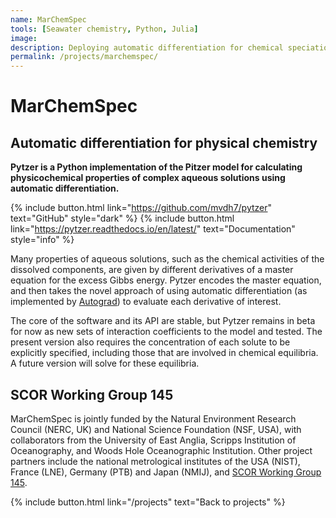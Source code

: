 ```yaml
---
name: MarChemSpec
tools: [Seawater chemistry, Python, Julia]
image:
description: Deploying automatic differentiation for chemical speciation modelling of seawater, and understanding the underlying uncertainties.
permalink: /projects/marchemspec/
---
```


# **MarChemSpec**

## Automatic differentiation for physical chemistry

**Pytzer is a Python implementation of the Pitzer model for calculating physicochemical properties of complex aqueous solutions using automatic differentiation.**

{% include button.html link="https://github.com/mvdh7/pytzer" text="GitHub" style="dark" %}
{% include button.html link="https://pytzer.readthedocs.io/en/latest/" text="Documentation" style="info" %}
<!--{% include button.html link="https://raw.githubusercontent.com/mvdh7/mvdh7.github.io/master/citations/Humphreys2015Calkulate.bib" text="Citation" style="light" %}-->

Many properties of aqueous solutions, such as the chemical activities of the dissolved components, are given by different derivatives of a master equation for the excess Gibbs energy. Pytzer encodes the master equation, and then takes the novel approach of using automatic differentiation (as implemented by [Autograd](https://github.com/HIPS/autograd)) to evaluate each derivative of interest.

The core of the software and its API are stable, but Pytzer remains in beta for now as new sets of interaction coefficients to the model and tested. The present version also requires the concentration of each solute to be explicitly specified, including those that are involved in chemical equilibria. A future version will solve for these equilibria.

## SCOR Working Group 145

MarChemSpec is jointly funded by the Natural Environment Research Council (NERC, UK) and National Science Foundation (NSF, USA), with collaborators from the University of East Anglia, Scripps Institution of Oceanography, and Woods Hole Oceanographic Institution. Other project partners include the national metrological institutes of the USA (NIST), France (LNE), Germany (PTB) and Japan (NMIJ), and [SCOR Working Group 145](http://marchemspec.org/).

<p class="text-center">
{% include button.html link="/projects" text="Back to projects" %}
</p>
